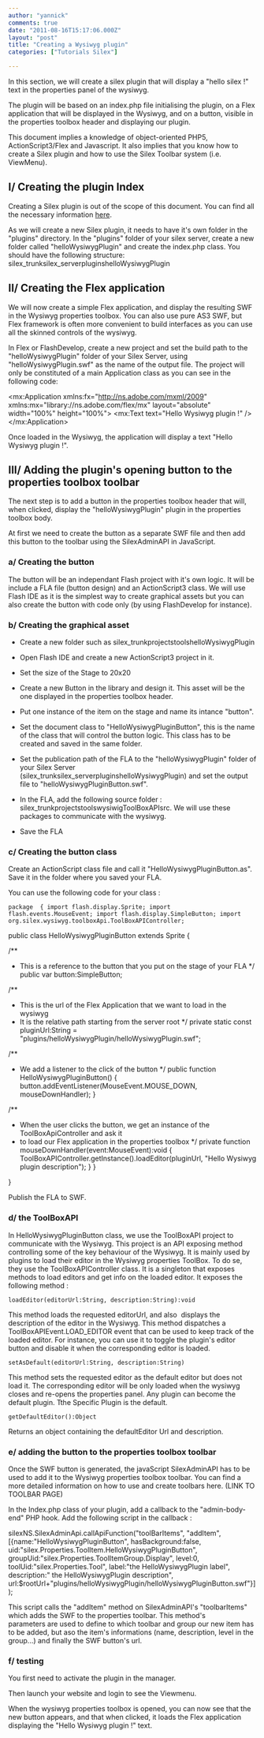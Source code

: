 ```yaml
---
author: "yannick"
comments: true
date: "2011-08-16T15:17:06.000Z"
layout: "post"
title: "Creating a Wysiwyg plugin"
categories: ["Tutorials Silex"]

---
```

In this section, we will create a silex plugin that will display a "hello silex !" text in the properties panel of the wysiwyg.

The plugin will be based on an index.php file initialising the plugin, on a Flex application that will be displayed in the Wysiwyg, and on a button, visible in the properties toolbox header and displaying our plugin.

This document implies a knowledge of object-oriented PHP5, ActionScript3/Flex and Javascript. It also implies that you know how to create a Silex plugin and how to use the Silex Toolbar system (i.e. ViewMenu).<!-- more -->


## I/ Creating the plugin Index


Creating a Silex plugin is out of the scope of this document. You can find all the necessary information [here](http://community.silexlabs.org/silex/codex/?page_id=10).

As we will create a new Silex plugin, it needs to have it's own folder in the "plugins" directory. In the "plugins" folder of your silex server, create a new folder called "helloWysiwygPlugin" and create the index.php class. You should have the following structure: silex_trunksilex_serverpluginshelloWysiwygPlugin


## II/ Creating the Flex application


We will now create a simple Flex application, and display the resulting SWF in the Wysiwyg properties toolbox. You can also use pure AS3 SWF, but Flex framework is often more convenient to build interfaces as you can use all the skinned controls of the wysiwyg.

In Flex or FlashDevelop, create a new project and set the build path to the "helloWysiwygPlugin" folder of your Silex Server, using "helloWysiwygPlugin.swf" as the name of the output file. The project will only be constituted of a main Application class as you can see in the following code:


<?xml version="1.0" encoding="utf-8"?>
<mx:Application xmlns:fx="http://ns.adobe.com/mxml/2009" xmlns:mx="library://ns.adobe.com/flex/mx" layout="absolute" width="100%" height="100%">
<mx:Text text="Hello Wysiwyg plugin !" />
</mx:Application>


Once loaded in the Wysiwyg, the application will display a text "Hello Wysiwyg plugin !".


## III/ Adding the plugin's opening button to the properties toolbox toolbar


The next step is to add a button in the properties toolbox header that will, when clicked, display the "helloWysiwygPlugin" plugin in the properties toolbox body.

At first we need to create the button as a separate SWF file and then add this button to the toolbar using the SilexAdminAPI in JavaScript.


### a/ Creating the button


The button will be an independant Flash project with it's own logic. It will be include a FLA file (button design) and an ActionScript3 class. We will use Flash IDE as it is the simplest way to create graphical assets but you can also create the button with code only (by using FlashDevelop for instance).


### b/ Creating the graphical asset






  * Create a new folder such as silex_trunkprojectstoolshelloWysiwygPlugin


  * Open Flash IDE and create a new ActionScript3 project in it.


  * Set the size of the Stage to 20x20


  * Create a new Button in the library and design it. This asset will be the one displayed in the properties toolbox header.


  * Put one instance of the item on the stage and name its intance "button".


  * Set the document class to "HelloWysiwygPluginButton", this is the name of the class that will control the button logic. This class has to be created and saved in the same folder.


  * Set the publication path of the FLA to the "helloWysiwygPlugin" folder of your Silex Server (silex_trunksilex_serverpluginshelloWysiwygPlugin) and set the output file to "helloWysiwygPluginButton.swf".


  * In the FLA, add the following source folder : silex_trunkprojectstoolswysiwigToolBoxAPIsrc. We will use these packages to communicate with the wysiwyg.


  * Save the FLA




### c/ Creating the button class


Create an ActionScript class file and call it "HelloWysiwygPluginButton.as". Save it in the folder where you saved your FLA.

You can use the following code for your class :

`package  {
import flash.display.Sprite;
import flash.events.MouseEvent;
import flash.display.SimpleButton;
import org.silex.wysiwyg.toolboxApi.ToolBoxAPIController;`

public class HelloWysiwygPluginButton extends Sprite {

/**
* This is a reference to the button that you put on the stage of your FLA
*/
public var button:SimpleButton;

/**
* This is the url of the Flex Application that we want to load in the wysiwyg
* It is the relative path starting from the server root
*/
private static const pluginUrl:String = "plugins/helloWysiwygPlugin/helloWysiwygPlugin.swf";

/**
* We add a listener to the click of the button
*/
public function HelloWysiwygPluginButton()
{
button.addEventListener(MouseEvent.MOUSE_DOWN, mouseDownHandler);
}

/**
* When the user clicks the button, we get an instance of the ToolBoxApiController and ask it
* to load our Flex application in the properties toolbox
*/
private function mouseDownHandler(event:MouseEvent):void
{
ToolBoxAPIController.getInstance().loadEditor(pluginUrl, "Hello Wysiwyg plugin description");
}
}

}

Publish the FLA to SWF.


### d/ the ToolBoxAPI


In HelloWysiwygPluginButton class, we use the ToolBoxAPI project to communicate with the Wysiwyg. This project is an API exposing method controlling some of the key behaviour of the Wysiwyg. It is mainly used by plugins to load their editor in the Wysiwyg properties ToolBox. To do se, they use the ToolBoxAPIController class. It is a singleton that exposes methods to load editors and get info on the loaded editor. It exposes the following method :

`loadEditor(editorUrl:String, description:String):void`

This method loads the requested editorUrl, and also  displays the description of the editor in the Wysiwyg. This method dispatches a ToolBoxAPIEvent.LOAD_EDITOR event that can be used to keep track of the loaded editor. For instance, you can use it to toggle the plugin's editor button and disable it when the corresponding editor is loaded.

`setAsDefault(editorUrl:String, description:String)`

This method sets the requested editor as the default editor but does not load it. The corresponding editor will be only loaded when the wysiwyg closes and re-opens the properties panel. Any plugin can become the default plugin. Tthe Specific Plugin is the default.

`getDefaultEditor():Object`

Returns an object containing the defaultEditor Url and description.


### e/ adding the button to the properties toolbox toolbar


Once the SWF button is generated, the javaScript SilexAdminAPI has to be used to add it to the Wysiwyg properties toolbox toolbar. You can find a more detailed information on how to use and create toolbars here. (LINK TO TOOLBAR PAGE)

In the Index.php class of your plugin, add a callback to the "admin-body-end" PHP hook. Add the following script in the callback :

silexNS.SilexAdminApi.callApiFunction("toolBarItems", "addItem",
[{name:"HelloWysiwygPluginButton",
hasBackground:false,
uid:"silex.Properties.ToolItem.HelloWysiwygPluginButton",
groupUid:"silex.Properties.ToolItemGroup.Display",
level:0, toolUid:"silex.Properties.Tool",
label:"the HelloWysiwygPlugin label",
description:" the HelloWysiwygPlugin description",
url:$rootUrl+"plugins/helloWysiwygPlugin/helloWysiwygPluginButton.swf"}]);


This script calls the "addItem" method on SilexAdminAPI's "toolbarItems" which adds the SWF to the properties toolbar. This method's parameters are used to define to which toolbar and group our new item has to be added, but aso the item's informations (name, description, level in the group...) and finally the SWF button's url.





### f/ testing


You first need to activate the plugin in the manager.

Then launch your website and login to see the Viewmenu.

When the wysiwyg properties toolbox is opened, you can now see that the new button appears, and that when clicked, it loads the Flex application displaying the "Hello Wysiwyg plugin !" text.


